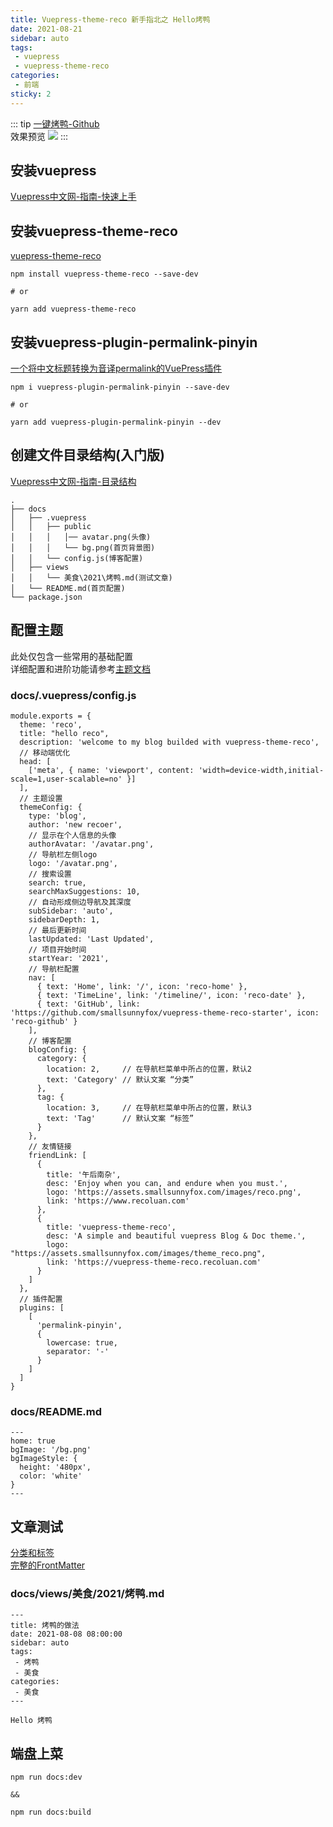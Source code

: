 ```yaml
---
title: Vuepress-theme-reco 新手指北之 Hello烤鸭
date: 2021-08-21
sidebar: auto
tags: 
 - vuepress
 - vuepress-theme-reco
categories:
 - 前端
sticky: 2
---
```


::: tip
[一键烤鸭-Github](https://github.com/smallsunnyfox/vuepress-theme-reco-starter)  
效果预览
![](https://assets.smallsunnyfox.com/images/vuepress-theme-reco-starter-review.png)
:::

## 安装vuepress

[Vuepress中文网-指南-快速上手](https://www.vuepress.cn/guide/getting-started.html)

## 安装vuepress-theme-reco

[vuepress-theme-reco](https://vuepress-theme-reco.recoluan.com/views/1.x/installUse.html)
```
npm install vuepress-theme-reco --save-dev

# or

yarn add vuepress-theme-reco
```

## 安装vuepress-plugin-permalink-pinyin 

[一个将中文标题转换为音译permalink的VuePress插件](https://github.com/viko16/vuepress-plugin-permalink-pinyin)
```
npm i vuepress-plugin-permalink-pinyin --save-dev

# or

yarn add vuepress-plugin-permalink-pinyin --dev
```

## 创建文件目录结构(入门版)

[Vuepress中文网-指南-目录结构](https://www.vuepress.cn/guide/directory-structure.html#%E9%BB%98%E8%AE%A4%E7%9A%84%E9%A1%B5%E9%9D%A2%E8%B7%AF%E7%94%B1)  
```
.
├── docs
│   ├── .vuepress
│   │   ├── public
│   │   │   │── avatar.png(头像)
│   │   │   └── bg.png(首页背景图)
│   │   └── config.js(博客配置)
│   ├── views
│   │   └── 美食\2021\烤鸭.md(测试文章)
│   └── README.md(首页配置)
└── package.json
```

## 配置主题

此处仅包含一些常用的基础配置  
详细配置和进阶功能请参考[主题文档](https://vuepress-theme-reco.recoluan.com/views/1.x/)

### docs/.vuepress/config.js
```
module.exports = {
  theme: 'reco',
  title: "hello reco",
  description: 'welcome to my blog builded with vuepress-theme-reco',
  // 移动端优化
  head: [
    ['meta', { name: 'viewport', content: 'width=device-width,initial-scale=1,user-scalable=no' }]
  ],
  // 主题设置
  themeConfig: {
    type: 'blog',
    author: 'new recoer',
    // 显示在个人信息的头像
    authorAvatar: '/avatar.png',
    // 导航栏左侧logo
    logo: '/avatar.png',
    // 搜索设置
    search: true,
    searchMaxSuggestions: 10,
    // 自动形成侧边导航及其深度
    subSidebar: 'auto',
    sidebarDepth: 1,
    // 最后更新时间
    lastUpdated: 'Last Updated',
    // 项目开始时间
    startYear: '2021',
    // 导航栏配置
    nav: [
      { text: 'Home', link: '/', icon: 'reco-home' },
      { text: 'TimeLine', link: '/timeline/', icon: 'reco-date' },
      { text: 'GitHub', link: 'https://github.com/smallsunnyfox/vuepress-theme-reco-starter', icon: 'reco-github' }
    ],
    // 博客配置
    blogConfig: {
      category: {
        location: 2,     // 在导航栏菜单中所占的位置，默认2
        text: 'Category' // 默认文案 “分类”
      },
      tag: {
        location: 3,     // 在导航栏菜单中所占的位置，默认3
        text: 'Tag'      // 默认文案 “标签”
      }
    },
    // 友情链接
    friendLink: [
      {
        title: '午后南杂',
        desc: 'Enjoy when you can, and endure when you must.',
        logo: 'https://assets.smallsunnyfox.com/images/reco.png',
        link: 'https://www.recoluan.com'
      },
      {
        title: 'vuepress-theme-reco',
        desc: 'A simple and beautiful vuepress Blog & Doc theme.',
        logo: "https://assets.smallsunnyfox.com/images/theme_reco.png",
        link: 'https://vuepress-theme-reco.recoluan.com'
      }
    ]
  },
  // 插件配置
  plugins: [
    [
      'permalink-pinyin',
      {
        lowercase: true,
        separator: '-'
      }
    ]
  ]
}
```
### docs/README.md

```
---
home: true
bgImage: '/bg.png'
bgImageStyle: {
  height: '480px',
  color: 'white'
}
---
```
## 文章测试

[分类和标签](https://vuepress-theme-reco.recoluan.com/views/1.x/blog.html)  
[完整的FrontMatter](https://vuepress-theme-reco.recoluan.com/views/1.x/frontMatter.html)

### docs/views/美食/2021/烤鸭.md

```
---
title: 烤鸭的做法
date: 2021-08-08 08:00:00
sidebar: auto
tags:
 - 烤鸭
 - 美食
categories:
 - 美食
---

Hello 烤鸭

```

## 端盘上菜

```
npm run docs:dev

&&

npm run docs:build
```